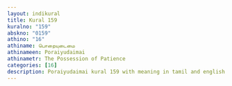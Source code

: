 ```yaml
---
layout: indikural
title: Kural 159
kuralno: "159"
abskno: "0159"
athino: "16"
athiname: பொறையுடைமை
athinameen: Poraiyudaimai
athinametr: The Possession of Patience
categories: [16]
description: Poraiyudaimai kural 159 with meaning in tamil and english 
---
```


